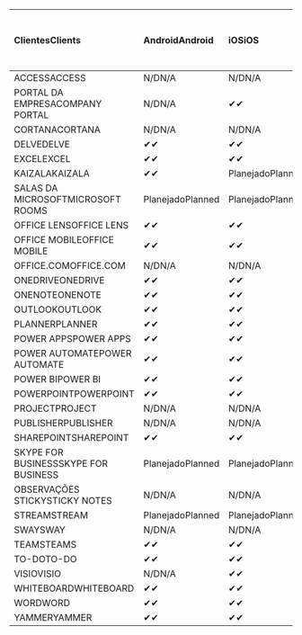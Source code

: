 <!-- This file is generated automatically. Changes made to this file will be overwritten.-->
|<span data-ttu-id="0ab09-101">Clientes</span><span class="sxs-lookup"><span data-stu-id="0ab09-101">Clients</span></span>|<span data-ttu-id="0ab09-102">Android</span><span class="sxs-lookup"><span data-stu-id="0ab09-102">Android</span></span>|<span data-ttu-id="0ab09-103">iOS</span><span class="sxs-lookup"><span data-stu-id="0ab09-103">iOS</span></span>|<span data-ttu-id="0ab09-104">Mac</span><span class="sxs-lookup"><span data-stu-id="0ab09-104">Mac</span></span>|<span data-ttu-id="0ab09-105">Windows 10</span><span class="sxs-lookup"><span data-stu-id="0ab09-105">Windows 10</span></span><br><span data-ttu-id="0ab09-106">Desktop</span><span class="sxs-lookup"><span data-stu-id="0ab09-106">Desktop</span></span>|<span data-ttu-id="0ab09-107">Windows 10</span><span class="sxs-lookup"><span data-stu-id="0ab09-107">Windows 10</span></span><br><span data-ttu-id="0ab09-108">Aplicativos modernos</span><span class="sxs-lookup"><span data-stu-id="0ab09-108">Modern Apps</span></span>|
|:-|:-|:-|:-|:-|:-|
|<span data-ttu-id="0ab09-109">ACCESS</span><span class="sxs-lookup"><span data-stu-id="0ab09-109">ACCESS</span></span>|<span data-ttu-id="0ab09-110">N/D</span><span class="sxs-lookup"><span data-stu-id="0ab09-110">N/A</span></span>|<span data-ttu-id="0ab09-111">N/D</span><span class="sxs-lookup"><span data-stu-id="0ab09-111">N/A</span></span>|<span data-ttu-id="0ab09-112">N/D</span><span class="sxs-lookup"><span data-stu-id="0ab09-112">N/A</span></span>|<span data-ttu-id="0ab09-113">✔</span><span class="sxs-lookup"><span data-stu-id="0ab09-113">✔</span></span>|<span data-ttu-id="0ab09-114">N/D</span><span class="sxs-lookup"><span data-stu-id="0ab09-114">N/A</span></span>|
|<span data-ttu-id="0ab09-115">PORTAL DA EMPRESA</span><span class="sxs-lookup"><span data-stu-id="0ab09-115">COMPANY PORTAL</span></span>|<span data-ttu-id="0ab09-116">N/D</span><span class="sxs-lookup"><span data-stu-id="0ab09-116">N/A</span></span>|<span data-ttu-id="0ab09-117">✔</span><span class="sxs-lookup"><span data-stu-id="0ab09-117">✔</span></span>|<span data-ttu-id="0ab09-118">Planejado</span><span class="sxs-lookup"><span data-stu-id="0ab09-118">Planned</span></span>|<span data-ttu-id="0ab09-119">N/D</span><span class="sxs-lookup"><span data-stu-id="0ab09-119">N/A</span></span>|<span data-ttu-id="0ab09-120">✔</span><span class="sxs-lookup"><span data-stu-id="0ab09-120">✔</span></span>|
|<span data-ttu-id="0ab09-121">CORTANA</span><span class="sxs-lookup"><span data-stu-id="0ab09-121">CORTANA</span></span>|<span data-ttu-id="0ab09-122">N/D</span><span class="sxs-lookup"><span data-stu-id="0ab09-122">N/A</span></span>|<span data-ttu-id="0ab09-123">N/D</span><span class="sxs-lookup"><span data-stu-id="0ab09-123">N/A</span></span>|<span data-ttu-id="0ab09-124">N/D</span><span class="sxs-lookup"><span data-stu-id="0ab09-124">N/A</span></span>|<span data-ttu-id="0ab09-125">N/D</span><span class="sxs-lookup"><span data-stu-id="0ab09-125">N/A</span></span>|<span data-ttu-id="0ab09-126">✔</span><span class="sxs-lookup"><span data-stu-id="0ab09-126">✔</span></span>|
|<span data-ttu-id="0ab09-127">DELVE</span><span class="sxs-lookup"><span data-stu-id="0ab09-127">DELVE</span></span>|<span data-ttu-id="0ab09-128">✔</span><span class="sxs-lookup"><span data-stu-id="0ab09-128">✔</span></span>|<span data-ttu-id="0ab09-129">✔</span><span class="sxs-lookup"><span data-stu-id="0ab09-129">✔</span></span>|<span data-ttu-id="0ab09-130">N/D</span><span class="sxs-lookup"><span data-stu-id="0ab09-130">N/A</span></span>|<span data-ttu-id="0ab09-131">N/D</span><span class="sxs-lookup"><span data-stu-id="0ab09-131">N/A</span></span>|<span data-ttu-id="0ab09-132">N/D</span><span class="sxs-lookup"><span data-stu-id="0ab09-132">N/A</span></span>|
|<span data-ttu-id="0ab09-133">EXCEL</span><span class="sxs-lookup"><span data-stu-id="0ab09-133">EXCEL</span></span>|<span data-ttu-id="0ab09-134">✔</span><span class="sxs-lookup"><span data-stu-id="0ab09-134">✔</span></span>|<span data-ttu-id="0ab09-135">✔</span><span class="sxs-lookup"><span data-stu-id="0ab09-135">✔</span></span>|<span data-ttu-id="0ab09-136">✔</span><span class="sxs-lookup"><span data-stu-id="0ab09-136">✔</span></span>|<span data-ttu-id="0ab09-137">✔</span><span class="sxs-lookup"><span data-stu-id="0ab09-137">✔</span></span>|<span data-ttu-id="0ab09-138">✔</span><span class="sxs-lookup"><span data-stu-id="0ab09-138">✔</span></span>|
|<span data-ttu-id="0ab09-139">KAIZALA</span><span class="sxs-lookup"><span data-stu-id="0ab09-139">KAIZALA</span></span>|<span data-ttu-id="0ab09-140">✔</span><span class="sxs-lookup"><span data-stu-id="0ab09-140">✔</span></span>|<span data-ttu-id="0ab09-141">Planejado</span><span class="sxs-lookup"><span data-stu-id="0ab09-141">Planned</span></span>|<span data-ttu-id="0ab09-142">N/D</span><span class="sxs-lookup"><span data-stu-id="0ab09-142">N/A</span></span>|<span data-ttu-id="0ab09-143">N/D</span><span class="sxs-lookup"><span data-stu-id="0ab09-143">N/A</span></span>|<span data-ttu-id="0ab09-144">N/D</span><span class="sxs-lookup"><span data-stu-id="0ab09-144">N/A</span></span>|
|<span data-ttu-id="0ab09-145">SALAS DA MICROSOFT</span><span class="sxs-lookup"><span data-stu-id="0ab09-145">MICROSOFT ROOMS</span></span>|<span data-ttu-id="0ab09-146">Planejado</span><span class="sxs-lookup"><span data-stu-id="0ab09-146">Planned</span></span>|<span data-ttu-id="0ab09-147">Planejado</span><span class="sxs-lookup"><span data-stu-id="0ab09-147">Planned</span></span>|<span data-ttu-id="0ab09-148">N/D</span><span class="sxs-lookup"><span data-stu-id="0ab09-148">N/A</span></span>|<span data-ttu-id="0ab09-149">N/D</span><span class="sxs-lookup"><span data-stu-id="0ab09-149">N/A</span></span>|<span data-ttu-id="0ab09-150">N/D</span><span class="sxs-lookup"><span data-stu-id="0ab09-150">N/A</span></span>|
|<span data-ttu-id="0ab09-151">OFFICE LENS</span><span class="sxs-lookup"><span data-stu-id="0ab09-151">OFFICE LENS</span></span>|<span data-ttu-id="0ab09-152">✔</span><span class="sxs-lookup"><span data-stu-id="0ab09-152">✔</span></span>|<span data-ttu-id="0ab09-153">✔</span><span class="sxs-lookup"><span data-stu-id="0ab09-153">✔</span></span>|<span data-ttu-id="0ab09-154">N/D</span><span class="sxs-lookup"><span data-stu-id="0ab09-154">N/A</span></span>|<span data-ttu-id="0ab09-155">N/D</span><span class="sxs-lookup"><span data-stu-id="0ab09-155">N/A</span></span>|<span data-ttu-id="0ab09-156">N/D</span><span class="sxs-lookup"><span data-stu-id="0ab09-156">N/A</span></span>|
|<span data-ttu-id="0ab09-157">OFFICE MOBILE</span><span class="sxs-lookup"><span data-stu-id="0ab09-157">OFFICE MOBILE</span></span>|<span data-ttu-id="0ab09-158">✔</span><span class="sxs-lookup"><span data-stu-id="0ab09-158">✔</span></span>|<span data-ttu-id="0ab09-159">✔</span><span class="sxs-lookup"><span data-stu-id="0ab09-159">✔</span></span>|<span data-ttu-id="0ab09-160">N/D</span><span class="sxs-lookup"><span data-stu-id="0ab09-160">N/A</span></span>|<span data-ttu-id="0ab09-161">N/D</span><span class="sxs-lookup"><span data-stu-id="0ab09-161">N/A</span></span>|<span data-ttu-id="0ab09-162">N/D</span><span class="sxs-lookup"><span data-stu-id="0ab09-162">N/A</span></span>|
|<span data-ttu-id="0ab09-163">OFFICE.COM</span><span class="sxs-lookup"><span data-stu-id="0ab09-163">OFFICE.COM</span></span>|<span data-ttu-id="0ab09-164">N/D</span><span class="sxs-lookup"><span data-stu-id="0ab09-164">N/A</span></span>|<span data-ttu-id="0ab09-165">N/D</span><span class="sxs-lookup"><span data-stu-id="0ab09-165">N/A</span></span>|<span data-ttu-id="0ab09-166">N/D</span><span class="sxs-lookup"><span data-stu-id="0ab09-166">N/A</span></span>|<span data-ttu-id="0ab09-167">N/D</span><span class="sxs-lookup"><span data-stu-id="0ab09-167">N/A</span></span>|<span data-ttu-id="0ab09-168">✔</span><span class="sxs-lookup"><span data-stu-id="0ab09-168">✔</span></span>|
|<span data-ttu-id="0ab09-169">ONEDRIVE</span><span class="sxs-lookup"><span data-stu-id="0ab09-169">ONEDRIVE</span></span>|<span data-ttu-id="0ab09-170">✔</span><span class="sxs-lookup"><span data-stu-id="0ab09-170">✔</span></span>|<span data-ttu-id="0ab09-171">✔</span><span class="sxs-lookup"><span data-stu-id="0ab09-171">✔</span></span>|<span data-ttu-id="0ab09-172">Planejado</span><span class="sxs-lookup"><span data-stu-id="0ab09-172">Planned</span></span>|<span data-ttu-id="0ab09-173">✔</span><span class="sxs-lookup"><span data-stu-id="0ab09-173">✔</span></span>|<span data-ttu-id="0ab09-174">✔</span><span class="sxs-lookup"><span data-stu-id="0ab09-174">✔</span></span>|
|<span data-ttu-id="0ab09-175">ONENOTE</span><span class="sxs-lookup"><span data-stu-id="0ab09-175">ONENOTE</span></span>|<span data-ttu-id="0ab09-176">✔</span><span class="sxs-lookup"><span data-stu-id="0ab09-176">✔</span></span>|<span data-ttu-id="0ab09-177">✔</span><span class="sxs-lookup"><span data-stu-id="0ab09-177">✔</span></span>|<span data-ttu-id="0ab09-178">✔</span><span class="sxs-lookup"><span data-stu-id="0ab09-178">✔</span></span>|<span data-ttu-id="0ab09-179">Planejado</span><span class="sxs-lookup"><span data-stu-id="0ab09-179">Planned</span></span>|<span data-ttu-id="0ab09-180">✔</span><span class="sxs-lookup"><span data-stu-id="0ab09-180">✔</span></span>|
|<span data-ttu-id="0ab09-181">OUTLOOK</span><span class="sxs-lookup"><span data-stu-id="0ab09-181">OUTLOOK</span></span>|<span data-ttu-id="0ab09-182">✔</span><span class="sxs-lookup"><span data-stu-id="0ab09-182">✔</span></span>|<span data-ttu-id="0ab09-183">✔</span><span class="sxs-lookup"><span data-stu-id="0ab09-183">✔</span></span>|<span data-ttu-id="0ab09-184">Planejado</span><span class="sxs-lookup"><span data-stu-id="0ab09-184">Planned</span></span>|<span data-ttu-id="0ab09-185">✔</span><span class="sxs-lookup"><span data-stu-id="0ab09-185">✔</span></span>|<span data-ttu-id="0ab09-186">✔</span><span class="sxs-lookup"><span data-stu-id="0ab09-186">✔</span></span>|
|<span data-ttu-id="0ab09-187">PLANNER</span><span class="sxs-lookup"><span data-stu-id="0ab09-187">PLANNER</span></span>|<span data-ttu-id="0ab09-188">✔</span><span class="sxs-lookup"><span data-stu-id="0ab09-188">✔</span></span>|<span data-ttu-id="0ab09-189">✔</span><span class="sxs-lookup"><span data-stu-id="0ab09-189">✔</span></span>|<span data-ttu-id="0ab09-190">N/D</span><span class="sxs-lookup"><span data-stu-id="0ab09-190">N/A</span></span>|<span data-ttu-id="0ab09-191">N/D</span><span class="sxs-lookup"><span data-stu-id="0ab09-191">N/A</span></span>|<span data-ttu-id="0ab09-192">N/D</span><span class="sxs-lookup"><span data-stu-id="0ab09-192">N/A</span></span>|
|<span data-ttu-id="0ab09-193">POWER APPS</span><span class="sxs-lookup"><span data-stu-id="0ab09-193">POWER APPS</span></span>|<span data-ttu-id="0ab09-194">✔</span><span class="sxs-lookup"><span data-stu-id="0ab09-194">✔</span></span>|<span data-ttu-id="0ab09-195">✔</span><span class="sxs-lookup"><span data-stu-id="0ab09-195">✔</span></span>|<span data-ttu-id="0ab09-196">N/D</span><span class="sxs-lookup"><span data-stu-id="0ab09-196">N/A</span></span>|<span data-ttu-id="0ab09-197">N/D</span><span class="sxs-lookup"><span data-stu-id="0ab09-197">N/A</span></span>|<span data-ttu-id="0ab09-198">Planejado</span><span class="sxs-lookup"><span data-stu-id="0ab09-198">Planned</span></span>|
|<span data-ttu-id="0ab09-199">POWER AUTOMATE</span><span class="sxs-lookup"><span data-stu-id="0ab09-199">POWER AUTOMATE</span></span>|<span data-ttu-id="0ab09-200">✔</span><span class="sxs-lookup"><span data-stu-id="0ab09-200">✔</span></span>|<span data-ttu-id="0ab09-201">✔</span><span class="sxs-lookup"><span data-stu-id="0ab09-201">✔</span></span>|<span data-ttu-id="0ab09-202">N/D</span><span class="sxs-lookup"><span data-stu-id="0ab09-202">N/A</span></span>|<span data-ttu-id="0ab09-203">N/D</span><span class="sxs-lookup"><span data-stu-id="0ab09-203">N/A</span></span>|<span data-ttu-id="0ab09-204">N/D</span><span class="sxs-lookup"><span data-stu-id="0ab09-204">N/A</span></span>|
|<span data-ttu-id="0ab09-205">POWER BI</span><span class="sxs-lookup"><span data-stu-id="0ab09-205">POWER BI</span></span>|<span data-ttu-id="0ab09-206">✔</span><span class="sxs-lookup"><span data-stu-id="0ab09-206">✔</span></span>|<span data-ttu-id="0ab09-207">✔</span><span class="sxs-lookup"><span data-stu-id="0ab09-207">✔</span></span>|<span data-ttu-id="0ab09-208">N/D</span><span class="sxs-lookup"><span data-stu-id="0ab09-208">N/A</span></span>|<span data-ttu-id="0ab09-209">Planejado</span><span class="sxs-lookup"><span data-stu-id="0ab09-209">Planned</span></span>|<span data-ttu-id="0ab09-210">✔</span><span class="sxs-lookup"><span data-stu-id="0ab09-210">✔</span></span>|
|<span data-ttu-id="0ab09-211">POWERPOINT</span><span class="sxs-lookup"><span data-stu-id="0ab09-211">POWERPOINT</span></span>|<span data-ttu-id="0ab09-212">✔</span><span class="sxs-lookup"><span data-stu-id="0ab09-212">✔</span></span>|<span data-ttu-id="0ab09-213">✔</span><span class="sxs-lookup"><span data-stu-id="0ab09-213">✔</span></span>|<span data-ttu-id="0ab09-214">✔</span><span class="sxs-lookup"><span data-stu-id="0ab09-214">✔</span></span>|<span data-ttu-id="0ab09-215">✔</span><span class="sxs-lookup"><span data-stu-id="0ab09-215">✔</span></span>|<span data-ttu-id="0ab09-216">✔</span><span class="sxs-lookup"><span data-stu-id="0ab09-216">✔</span></span>|
|<span data-ttu-id="0ab09-217">PROJECT</span><span class="sxs-lookup"><span data-stu-id="0ab09-217">PROJECT</span></span>|<span data-ttu-id="0ab09-218">N/D</span><span class="sxs-lookup"><span data-stu-id="0ab09-218">N/A</span></span>|<span data-ttu-id="0ab09-219">N/D</span><span class="sxs-lookup"><span data-stu-id="0ab09-219">N/A</span></span>|<span data-ttu-id="0ab09-220">N/D</span><span class="sxs-lookup"><span data-stu-id="0ab09-220">N/A</span></span>|<span data-ttu-id="0ab09-221">✔</span><span class="sxs-lookup"><span data-stu-id="0ab09-221">✔</span></span>|<span data-ttu-id="0ab09-222">N/D</span><span class="sxs-lookup"><span data-stu-id="0ab09-222">N/A</span></span>|
|<span data-ttu-id="0ab09-223">PUBLISHER</span><span class="sxs-lookup"><span data-stu-id="0ab09-223">PUBLISHER</span></span>|<span data-ttu-id="0ab09-224">N/D</span><span class="sxs-lookup"><span data-stu-id="0ab09-224">N/A</span></span>|<span data-ttu-id="0ab09-225">N/D</span><span class="sxs-lookup"><span data-stu-id="0ab09-225">N/A</span></span>|<span data-ttu-id="0ab09-226">N/D</span><span class="sxs-lookup"><span data-stu-id="0ab09-226">N/A</span></span>|<span data-ttu-id="0ab09-227">✔</span><span class="sxs-lookup"><span data-stu-id="0ab09-227">✔</span></span>|<span data-ttu-id="0ab09-228">N/D</span><span class="sxs-lookup"><span data-stu-id="0ab09-228">N/A</span></span>|
|<span data-ttu-id="0ab09-229">SHAREPOINT</span><span class="sxs-lookup"><span data-stu-id="0ab09-229">SHAREPOINT</span></span>|<span data-ttu-id="0ab09-230">✔</span><span class="sxs-lookup"><span data-stu-id="0ab09-230">✔</span></span>|<span data-ttu-id="0ab09-231">✔</span><span class="sxs-lookup"><span data-stu-id="0ab09-231">✔</span></span>|<span data-ttu-id="0ab09-232">N/D</span><span class="sxs-lookup"><span data-stu-id="0ab09-232">N/A</span></span>|<span data-ttu-id="0ab09-233">N/D</span><span class="sxs-lookup"><span data-stu-id="0ab09-233">N/A</span></span>|<span data-ttu-id="0ab09-234">N/D</span><span class="sxs-lookup"><span data-stu-id="0ab09-234">N/A</span></span>|
|<span data-ttu-id="0ab09-235">SKYPE FOR BUSINESS</span><span class="sxs-lookup"><span data-stu-id="0ab09-235">SKYPE FOR BUSINESS</span></span>|<span data-ttu-id="0ab09-236">Planejado</span><span class="sxs-lookup"><span data-stu-id="0ab09-236">Planned</span></span>|<span data-ttu-id="0ab09-237">Planejado</span><span class="sxs-lookup"><span data-stu-id="0ab09-237">Planned</span></span>|<span data-ttu-id="0ab09-238">N/D</span><span class="sxs-lookup"><span data-stu-id="0ab09-238">N/A</span></span>|<span data-ttu-id="0ab09-239">N/D</span><span class="sxs-lookup"><span data-stu-id="0ab09-239">N/A</span></span>|<span data-ttu-id="0ab09-240">N/D</span><span class="sxs-lookup"><span data-stu-id="0ab09-240">N/A</span></span>|
|<span data-ttu-id="0ab09-241">OBSERVAÇÕES STICKY</span><span class="sxs-lookup"><span data-stu-id="0ab09-241">STICKY NOTES</span></span>|<span data-ttu-id="0ab09-242">N/D</span><span class="sxs-lookup"><span data-stu-id="0ab09-242">N/A</span></span>|<span data-ttu-id="0ab09-243">N/D</span><span class="sxs-lookup"><span data-stu-id="0ab09-243">N/A</span></span>|<span data-ttu-id="0ab09-244">N/D</span><span class="sxs-lookup"><span data-stu-id="0ab09-244">N/A</span></span>|<span data-ttu-id="0ab09-245">N/D</span><span class="sxs-lookup"><span data-stu-id="0ab09-245">N/A</span></span>|<span data-ttu-id="0ab09-246">✔</span><span class="sxs-lookup"><span data-stu-id="0ab09-246">✔</span></span>|
|<span data-ttu-id="0ab09-247">STREAM</span><span class="sxs-lookup"><span data-stu-id="0ab09-247">STREAM</span></span>|<span data-ttu-id="0ab09-248">Planejado</span><span class="sxs-lookup"><span data-stu-id="0ab09-248">Planned</span></span>|<span data-ttu-id="0ab09-249">Planejado</span><span class="sxs-lookup"><span data-stu-id="0ab09-249">Planned</span></span>|<span data-ttu-id="0ab09-250">N/D</span><span class="sxs-lookup"><span data-stu-id="0ab09-250">N/A</span></span>|<span data-ttu-id="0ab09-251">N/D</span><span class="sxs-lookup"><span data-stu-id="0ab09-251">N/A</span></span>|<span data-ttu-id="0ab09-252">N/D</span><span class="sxs-lookup"><span data-stu-id="0ab09-252">N/A</span></span>|
|<span data-ttu-id="0ab09-253">SWAY</span><span class="sxs-lookup"><span data-stu-id="0ab09-253">SWAY</span></span>|<span data-ttu-id="0ab09-254">N/D</span><span class="sxs-lookup"><span data-stu-id="0ab09-254">N/A</span></span>|<span data-ttu-id="0ab09-255">N/D</span><span class="sxs-lookup"><span data-stu-id="0ab09-255">N/A</span></span>|<span data-ttu-id="0ab09-256">N/D</span><span class="sxs-lookup"><span data-stu-id="0ab09-256">N/A</span></span>|<span data-ttu-id="0ab09-257">N/D</span><span class="sxs-lookup"><span data-stu-id="0ab09-257">N/A</span></span>|<span data-ttu-id="0ab09-258">✔</span><span class="sxs-lookup"><span data-stu-id="0ab09-258">✔</span></span>|
|<span data-ttu-id="0ab09-259">TEAMS</span><span class="sxs-lookup"><span data-stu-id="0ab09-259">TEAMS</span></span>|<span data-ttu-id="0ab09-260">✔</span><span class="sxs-lookup"><span data-stu-id="0ab09-260">✔</span></span>|<span data-ttu-id="0ab09-261">✔</span><span class="sxs-lookup"><span data-stu-id="0ab09-261">✔</span></span>|<span data-ttu-id="0ab09-262">Planejado</span><span class="sxs-lookup"><span data-stu-id="0ab09-262">Planned</span></span>|<span data-ttu-id="0ab09-263">✔</span><span class="sxs-lookup"><span data-stu-id="0ab09-263">✔</span></span>|<span data-ttu-id="0ab09-264">N/D</span><span class="sxs-lookup"><span data-stu-id="0ab09-264">N/A</span></span>|
|<span data-ttu-id="0ab09-265">TO-DO</span><span class="sxs-lookup"><span data-stu-id="0ab09-265">TO-DO</span></span>|<span data-ttu-id="0ab09-266">✔</span><span class="sxs-lookup"><span data-stu-id="0ab09-266">✔</span></span>|<span data-ttu-id="0ab09-267">✔</span><span class="sxs-lookup"><span data-stu-id="0ab09-267">✔</span></span>|<span data-ttu-id="0ab09-268">N/D</span><span class="sxs-lookup"><span data-stu-id="0ab09-268">N/A</span></span>|<span data-ttu-id="0ab09-269">N/D</span><span class="sxs-lookup"><span data-stu-id="0ab09-269">N/A</span></span>|<span data-ttu-id="0ab09-270">✔</span><span class="sxs-lookup"><span data-stu-id="0ab09-270">✔</span></span>|
|<span data-ttu-id="0ab09-271">VISIO</span><span class="sxs-lookup"><span data-stu-id="0ab09-271">VISIO</span></span>|<span data-ttu-id="0ab09-272">N/D</span><span class="sxs-lookup"><span data-stu-id="0ab09-272">N/A</span></span>|<span data-ttu-id="0ab09-273">✔</span><span class="sxs-lookup"><span data-stu-id="0ab09-273">✔</span></span>|<span data-ttu-id="0ab09-274">N/D</span><span class="sxs-lookup"><span data-stu-id="0ab09-274">N/A</span></span>|<span data-ttu-id="0ab09-275">✔</span><span class="sxs-lookup"><span data-stu-id="0ab09-275">✔</span></span>|<span data-ttu-id="0ab09-276">N/D</span><span class="sxs-lookup"><span data-stu-id="0ab09-276">N/A</span></span>|
|<span data-ttu-id="0ab09-277">WHITEBOARD</span><span class="sxs-lookup"><span data-stu-id="0ab09-277">WHITEBOARD</span></span>|<span data-ttu-id="0ab09-278">✔</span><span class="sxs-lookup"><span data-stu-id="0ab09-278">✔</span></span>|<span data-ttu-id="0ab09-279">✔</span><span class="sxs-lookup"><span data-stu-id="0ab09-279">✔</span></span>|<span data-ttu-id="0ab09-280">N/D</span><span class="sxs-lookup"><span data-stu-id="0ab09-280">N/A</span></span>|<span data-ttu-id="0ab09-281">N/D</span><span class="sxs-lookup"><span data-stu-id="0ab09-281">N/A</span></span>|<span data-ttu-id="0ab09-282">✔</span><span class="sxs-lookup"><span data-stu-id="0ab09-282">✔</span></span>|
|<span data-ttu-id="0ab09-283">WORD</span><span class="sxs-lookup"><span data-stu-id="0ab09-283">WORD</span></span>|<span data-ttu-id="0ab09-284">✔</span><span class="sxs-lookup"><span data-stu-id="0ab09-284">✔</span></span>|<span data-ttu-id="0ab09-285">✔</span><span class="sxs-lookup"><span data-stu-id="0ab09-285">✔</span></span>|<span data-ttu-id="0ab09-286">✔</span><span class="sxs-lookup"><span data-stu-id="0ab09-286">✔</span></span>|<span data-ttu-id="0ab09-287">✔</span><span class="sxs-lookup"><span data-stu-id="0ab09-287">✔</span></span>|<span data-ttu-id="0ab09-288">✔</span><span class="sxs-lookup"><span data-stu-id="0ab09-288">✔</span></span>|
|<span data-ttu-id="0ab09-289">YAMMER</span><span class="sxs-lookup"><span data-stu-id="0ab09-289">YAMMER</span></span>|<span data-ttu-id="0ab09-290">✔</span><span class="sxs-lookup"><span data-stu-id="0ab09-290">✔</span></span>|<span data-ttu-id="0ab09-291">✔</span><span class="sxs-lookup"><span data-stu-id="0ab09-291">✔</span></span>|<span data-ttu-id="0ab09-292">N/D</span><span class="sxs-lookup"><span data-stu-id="0ab09-292">N/A</span></span>|<span data-ttu-id="0ab09-293">Planejado</span><span class="sxs-lookup"><span data-stu-id="0ab09-293">Planned</span></span>|<span data-ttu-id="0ab09-294">N/D</span><span class="sxs-lookup"><span data-stu-id="0ab09-294">N/A</span></span>|
